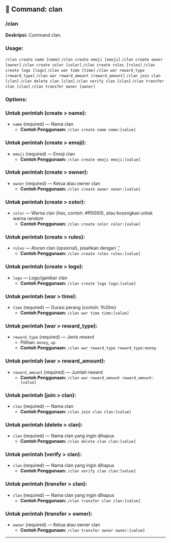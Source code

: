 ## 📁 Command: clan

### /clan

**Deskripsi:** Command clan.

### Usage:
`/clan create name [name]`
`/clan create emoji [emoji]`
`/clan create owner [owner]`
`/clan create color [color]`
`/clan create rules [rules]`
`/clan create logo [logo]`
`/clan war time [time]`
`/clan war reward_type [reward_type]`
`/clan war reward_amount [reward_amount]`
`/clan join clan [clan]`
`/clan delete clan [clan]`
`/clan verify clan [clan]`
`/clan transfer clan [clan]`
`/clan transfer owner [owner]`

### Options:
### Untuk perintah (create > name):
- `name` (required) — Nama clan
  - **Contoh Penggunaan:** `/clan create name name:[value]`
### Untuk perintah (create > emoji):
- `emoji` (required) — Emoji clan
  - **Contoh Penggunaan:** `/clan create emoji emoji:[value]`
### Untuk perintah (create > owner):
- `owner` (required) — Ketua atau owner clan
  - **Contoh Penggunaan:** `/clan create owner owner:[value]`
### Untuk perintah (create > color):
- `color` — Warna clan (hex, contoh: #ff0000), atau kosongkan untuk warna random
  - **Contoh Penggunaan:** `/clan create color color:[value]`
### Untuk perintah (create > rules):
- `rules` — Aturan clan (opsional), pisahkan dengan ','
  - **Contoh Penggunaan:** `/clan create rules rules:[value]`
### Untuk perintah (create > logo):
- `logo` — Logo/gambar clan
  - **Contoh Penggunaan:** `/clan create logo logo:[value]`
### Untuk perintah (war > time):
- `time` (required) — Durasi perang (contoh: 1h30m)
  - **Contoh Penggunaan:** `/clan war time time:[value]`
### Untuk perintah (war > reward_type):
- `reward_type` (required) — Jenis reward
  - Pilihan: `money`, `xp`
  - **Contoh Penggunaan:** `/clan war reward_type reward_type:money`
### Untuk perintah (war > reward_amount):
- `reward_amount` (required) — Jumlah reward
  - **Contoh Penggunaan:** `/clan war reward_amount reward_amount:[value]`
### Untuk perintah (join > clan):
- `clan` (required) — Nama clan
  - **Contoh Penggunaan:** `/clan join clan clan:[value]`
### Untuk perintah (delete > clan):
- `clan` (required) — Nama clan yang ingin dihapus
  - **Contoh Penggunaan:** `/clan delete clan clan:[value]`
### Untuk perintah (verify > clan):
- `clan` (required) — Nama clan yang ingin dihapus
  - **Contoh Penggunaan:** `/clan verify clan clan:[value]`
### Untuk perintah (transfer > clan):
- `clan` (required) — Nama clan yang ingin dihapus
  - **Contoh Penggunaan:** `/clan transfer clan clan:[value]`
### Untuk perintah (transfer > owner):
- `owner` (required) — Ketua atau owner clan
  - **Contoh Penggunaan:** `/clan transfer owner owner:[value]`

---

